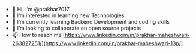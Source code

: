 - 👋 Hi, I’m @prakhar7017
- 👀 I’m interested in learning new Technologies
- 🌱 I’m currently learning Backend Development and coding skills
- 💞️ I’m looking to collaborate on open source projects
- 📫 How to reach me [https://www.linkedin.com/in/prakhar-maheshwari-263827251/](https://www.linkedin.com/in/prakhar-maheshwari-13p/)

<!---
prakhar7017/prakhar7017 is a ✨ special ✨ repository because its `README.md` (this file) appears on your GitHub profile.
You can click the Preview link to take a look at your changes.
--->
